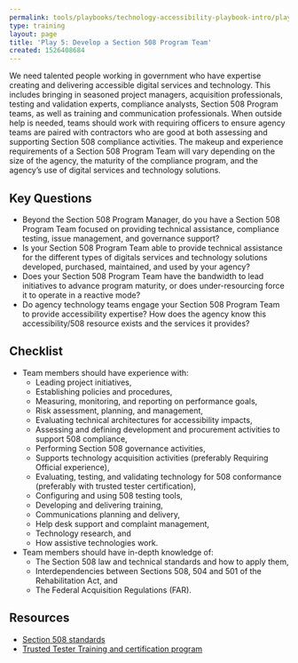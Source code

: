 ```yaml
---
permalink: tools/playbooks/technology-accessibility-playbook-intro/play05/
type: training
layout: page
title: 'Play 5: Develop a Section 508 Program Team'
created: 1526408684
---
```


We need talented people working in government who have expertise creating and delivering accessible digital services and technology. This includes bringing in seasoned project managers, acquisition professionals, testing and validation experts, compliance analysts, Section 508 Program teams, as well as training and communication professionals. When outside help is needed, teams should work with requiring officers to ensure agency teams are paired with contractors who are good at both assessing and supporting Section 508 compliance activities. The makeup and experience requirements of a Section 508 Program Team will vary depending on the size of the agency, the maturity of the compliance program, and the agency&rsquo;s use of digital services and technology solutions.

## Key Questions

  * Beyond the Section 508 Program Manager, do you have a Section 508 Program Team focused on providing technical assistance, compliance testing, issue management, and governance support?
  * Is your Section 508 Program Team able to provide technical assistance for the different types of digitals services and technology solutions developed, purchased, maintained, and used by your agency?
  * Does your Section 508 Program Team have the bandwidth to lead initiatives to advance program maturity, or does under-resourcing force it to operate in a reactive mode?
  * Do agency technology teams engage your Section 508 Program Team to provide accessibility expertise? How does the agency know this accessibility/508 resource exists and the services it provides?

## Checklist

  * Team members should have experience with:
      * Leading project initiatives,
      * Establishing policies and procedures,
      * Measuring, monitoring, and reporting on performance goals,
      * Risk assessment, planning, and management,
      * Evaluating technical architectures for accessibility impacts,
      * Assessing and defining development and procurement activities to support 508 compliance,
      * Performing Section 508 governance activities,
      * Supports technology acquisition activities (preferably Requiring Official experience),
      * Evaluating, testing, and validating technology for 508 conformance (preferably with trusted tester certification),
      * Configuring and using 508 testing tools,
      * Developing and delivering training,
      * Communications planning and delivery,
      * Help desk support and complaint management,
      * Technology research, and
      * How assistive technologies work.
  * Team members should have in-depth knowledge of:
      * The Section 508 law and technical standards and how to apply them,
      * Interdependencies between Sections 508, 504 and 501 of the Rehabilitation Act, and
      * The Federal Acquisition Regulations (FAR).

## Resources

  * [Section 508 standards][1]
  * [Trusted Tester Training and certification program][2]

&nbsp;

 [1]: https://www.access-board.gov/guidelines-and-standards/communications-and-it/about-the-section-508-standards/section-508-standards
 [2]: https://www.dhs.gov/trusted-tester